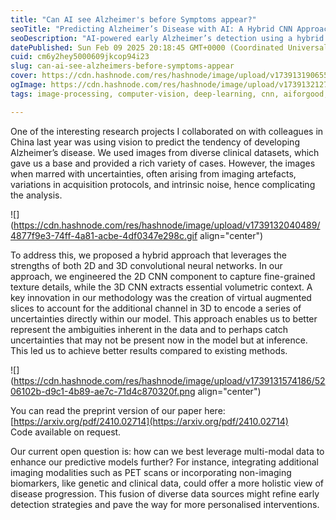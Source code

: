 ```yaml
---
title: "Can AI see Alzheimer's before Symptoms appear?"
seoTitle: "Predicting Alzheimer’s Disease with AI: A Hybrid CNN Approach"
seoDescription: "AI-powered early Alzheimer’s detection using a hybrid 2D-3D CNN model. Discover how deep learning and medical imaging improve diagnosis accuracy."
datePublished: Sun Feb 09 2025 20:18:45 GMT+0000 (Coordinated Universal Time)
cuid: cm6y2hey5000609jkcop94i23
slug: can-ai-see-alzheimers-before-symptoms-appear
cover: https://cdn.hashnode.com/res/hashnode/image/upload/v1739131906552/da1c0fed-0ad6-49cb-8fcd-d5c35c3d32cf.png
ogImage: https://cdn.hashnode.com/res/hashnode/image/upload/v1739132127342/406d8152-a125-45d5-9ef7-21ea6a35bde9.png
tags: image-processing, computer-vision, deep-learning, cnn, aiforgood, neuralnetworks, convolutionalneuralnetworks, medicalai, 2dcnn, 3dcnn

---
```


One of the interesting research projects I collaborated on with colleagues in China last year was using vision to predict the tendency of developing Alzheimer’s disease. We used images from diverse clinical datasets, which gave us a base and provided a rich variety of cases. However, the images when marred with uncertainties, often arising from imaging artefacts, variations in acquisition protocols, and intrinsic noise, hence complicating the analysis.

![](https://cdn.hashnode.com/res/hashnode/image/upload/v1739132040489/4877f9e3-74ff-4a81-acbe-4df0347e298c.gif align="center")

To address this, we proposed a hybrid approach that leverages the strengths of both 2D and 3D convolutional neural networks. In our approach, we engineered the 2D CNN component to capture fine-grained texture details, while the 3D CNN extracts essential volumetric context. A key innovation in our methodology was the creation of virtual augmented slices to account for the additional channel in 3D to encode a series of uncertainties directly within our model. This approach enables us to better represent the ambiguities inherent in the data and to perhaps catch uncertainties that may not be present now in the model but at inference. This led us to achieve better results compared to existing methods.

![](https://cdn.hashnode.com/res/hashnode/image/upload/v1739131574186/5206102b-d9c1-4b89-ae7c-71d4c870320f.png align="center")

You can read the preprint version of our paper here: [https://arxiv.org/pdf/2410.02714](https://arxiv.org/pdf/2410.02714)  
Code available on request.

Our current open question is: how can we best leverage multi-modal data to enhance our predictive models further? For instance, integrating additional imaging modalities such as PET scans or incorporating non-imaging biomarkers, like genetic and clinical data, could offer a more holistic view of disease progression. This fusion of diverse data sources might refine early detection strategies and pave the way for more personalised interventions.